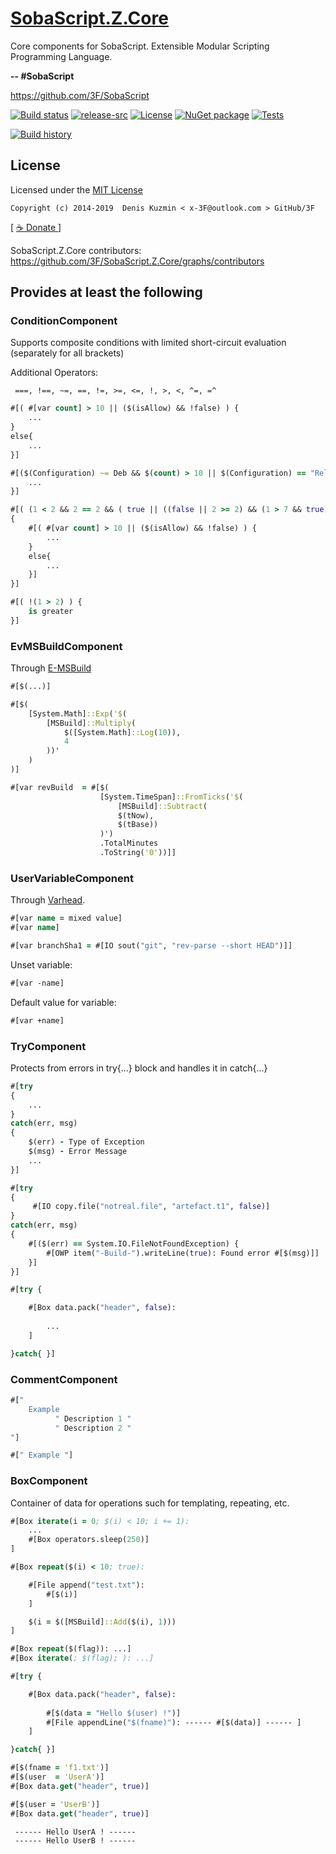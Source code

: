 # [SobaScript.Z.Core](https://github.com/3F/SobaScript.Z.Core)

Core components for SobaScript. Extensible Modular Scripting Programming Language.

**-- #SobaScript**

https://github.com/3F/SobaScript

[![Build status](https://ci.appveyor.com/api/projects/status/i5lugbk4rgovi6ta/branch/master?svg=true)](https://ci.appveyor.com/project/3Fs/sobascript-z-core/branch/master)
[![release-src](https://img.shields.io/github/release/3F/SobaScript.Z.Core.svg)](https://github.com/3F/SobaScript.Z.Core/releases/latest)
[![License](https://img.shields.io/badge/License-MIT-74A5C2.svg)](https://github.com/3F/SobaScript.Z.Core/blob/master/License.txt)
[![NuGet package](https://img.shields.io/nuget/v/SobaScript.Z.Core.svg)](https://www.nuget.org/packages/SobaScript.Z.Core/)
[![Tests](https://img.shields.io/appveyor/tests/3Fs/sobascript-z-core/master.svg)](https://ci.appveyor.com/project/3Fs/sobascript-z-core/build/tests)

[![Build history](https://buildstats.info/appveyor/chart/3Fs/sobascript-z-core?buildCount=20&showStats=true)](https://ci.appveyor.com/project/3Fs/sobascript-z-core/history)

## License

Licensed under the [MIT License](https://github.com/3F/SobaScript.Z.Core/blob/master/License.txt)

```
Copyright (c) 2014-2019  Denis Kuzmin < x-3F@outlook.com > GitHub/3F
```

[ [ ☕ Donate ](https://3F.github.com/Donation/) ]

SobaScript.Z.Core contributors: https://github.com/3F/SobaScript.Z.Core/graphs/contributors

## Provides at least the following

### ConditionComponent

Supports composite conditions with limited short-circuit evaluation (separately for all brackets)

Additional Operators:

```text
 ===, !==, ~=, ==, !=, >=, <=, !, >, <, ^=, =^
```


```clojure
#[( #[var count] > 10 || ($(isAllow) && !false) ) {
    ...
}
else{
    ...
}]
```

```clojure
#[($(Configuration) ~= Deb && $(count) > 10 || $(Configuration) == "Release" ) {
    ...
}]
```

```clojure
#[( (1 < 2 && 2 == 2 && ( true || ((false || 2 >= 2) && (1 > 7 && true)))) )
{
    #[( #[var count] > 10 || ($(isAllow) && !false) ) {
        ...
    }
    else{
        ...
    }]
}]
```

```clojure
#[( !(1 > 2) ) {
    is greater
}]
```

### EvMSBuildComponent

Through [E-MSBuild](https://github.com/3F/E-MSBuild)

```clojure
#[$(...)]
```

```clojure
#[$(
    [System.Math]::Exp('$(
        [MSBuild]::Multiply(
            $([System.Math]::Log(10)), 
            4
        ))'
    )
)]
```

```clojure
#[var revBuild  = #[$(
                    [System.TimeSpan]::FromTicks('$(
                        [MSBuild]::Subtract(
                        $(tNow), 
                        $(tBase))
                    )')
                    .TotalMinutes
                    .ToString('0'))]]
```

### UserVariableComponent

Through [Varhead](https://github.com/3F/Varhead).

```clojure
#[var name = mixed value]
#[var name]
```

```clojure
#[var branchSha1 = #[IO sout("git", "rev-parse --short HEAD")]]
```

Unset variable:

```clojure
#[var -name]
```

Default value for variable:

```clojure
#[var +name]
```

### TryComponent

Protects from errors in try{...} block and handles it in catch{...}

```clojure
#[try
{ 
    ...
}
catch(err, msg)
{
    $(err) - Type of Exception
    $(msg) - Error Message
    ...
}]
```

```clojure
#[try
{ 
     #[IO copy.file("notreal.file", "artefact.t1", false)]
}
catch(err, msg)
{
    #[($(err) == System.IO.FileNotFoundException) {
        #[OWP item("-Build-").writeLine(true): Found error #[$(msg)]]
    }]        
}]
```

```clojure
#[try {

    #[Box data.pack("header", false): 
    
        ...
    ]

}catch{ }]
```

### CommentComponent

```clojure
#["
    Example
          " Description 1 "
          " Description 2 "
"]
```

```clojure
#[" Example "]
```

### BoxComponent

Container of data for operations such for templating, repeating, etc.

```clojure
#[Box iterate(i = 0; $(i) < 10; i += 1): 
    ...
    #[Box operators.sleep(250)]
]
```

```clojure
#[Box repeat($(i) < 10; true): 

    #[File append("test.txt"): 
        #[$(i)] 
    ]

    $(i = $([MSBuild]::Add($(i), 1)))
]
```

```clojure
#[Box repeat($(flag)): ...]
#[Box iterate(; $(flag); ): ...]
```



```clojure
#[try {

    #[Box data.pack("header", false): 
    
        #[$(data = "Hello $(user) !")]
        #[File appendLine("$(fname)"): ------ #[$(data)] ------ ]
    ]

}catch{ }]

#[$(fname = 'f1.txt')]
#[$(user  = 'UserA')]
#[Box data.get("header", true)]

#[$(user = 'UserB')]
#[Box data.get("header", true)]
```

```
 ------ Hello UserA ! ------ 
 ------ Hello UserB ! ------ 
```
